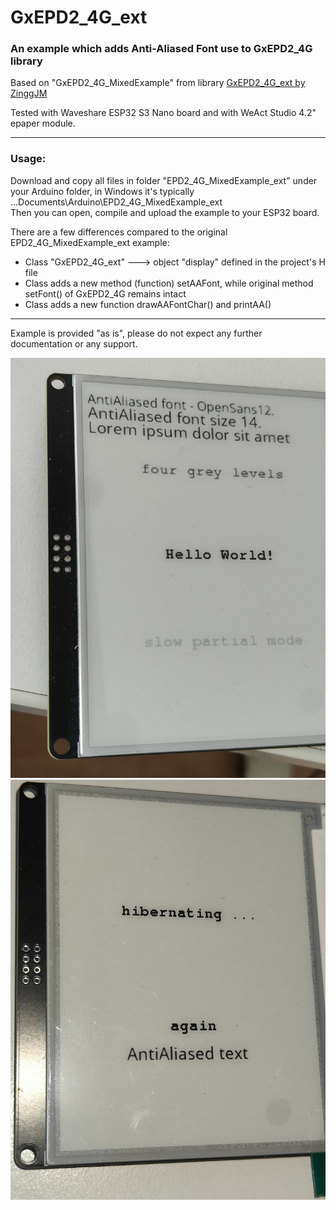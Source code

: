 # GxEPD2_4G_ext
### An example which adds Anti-Aliased Font use to GxEPD2_4G library

Based on "GxEPD2_4G_MixedExample" from library [GxEPD2_4G_ext by ZinggJM](https://github.com/ZinggJM/GxEPD2_4G)

Tested with Waveshare ESP32 S3 Nano board and with WeAct Studio 4.2" epaper module.
*********************************

### Usage:

Download and copy all files in folder "EPD2_4G_MixedExample_ext" under your Arduino folder, in Windows it's typically ...Documents\Arduino\EPD2_4G_MixedExample_ext\
Then you can open, compile and upload the example to your ESP32 board. 

There are a few differences compared to the original EPD2_4G_MixedExample_ext example:
- Class "GxEPD2_4G_ext" ---> object "display" defined in the project's H file
- Class adds a new method (function) setAAFont, while original method setFont() of GxEPD2_4G remains intact
- Class adds a new function drawAAFontChar()  and printAA()

*********************************
Example is provided "as is", please do not expect any further documentation or any support.

![screen photo 1](IMG20250605112455.jpg)
![screen photo 2](IMG20250605112422.jpg)
